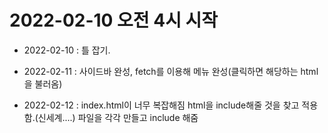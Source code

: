 # 2022-02-10 오전 4시 시작

+ 2022-02-10 : 틀 잡기.

+ 2022-02-11 : 사이드바 완성, fetch를 이용해 메뉴 완성(클릭하면 해당하는 html을 불러옴)

+ 2022-02-12 : index.html이 너무 복잡해짐 html을 include해줄 것을 찾고 적용함.(신세계....) 파일을 각각 만들고 include 해줌